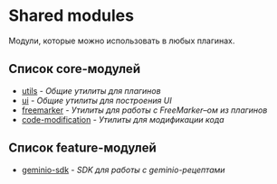 # Shared modules

Модули, которые можно использовать в любых плагинах.

## Список core-модулей

* [utils](core/utils/README.md) - *Общие утилиты для плагинов*
* [ui](core/ui/README.md) - *Общие утилиты для построения UI*
* [freemarker](core/freemarker/README.md) - *Утилиты для работы с FreeMarker–ом из плагинов*
* [code-modification](core/code-modification/README.md) - *Утилиты для модификации кода*

## Список feature-модулей

* [geminio-sdk](features/geminio-sdk/README.md) - *SDK для работы с geminio-рецептами*
